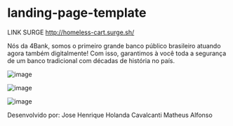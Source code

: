 # landing-page-template

LINK SURGE
http://homeless-cart.surge.sh/

Nós da 4Bank, somos o primeiro grande banco público brasileiro atuando agora também digitalmente! Com isso, garantimos à você toda a segurança de um banco tradicional com décadas de história no país.


![image](https://user-images.githubusercontent.com/83794289/125055073-3f273500-e07d-11eb-9174-d988ef921e49.png)

![image](https://user-images.githubusercontent.com/83794289/125103013-4a488800-e0b2-11eb-857b-998ca0cb1dbc.png)


![image](https://user-images.githubusercontent.com/83794289/125055158-4d755100-e07d-11eb-9d9f-2d55680be8c0.png)

Desenvolvido por:
Jose Henrique Holanda Cavalcanti
Matheus Alfonso


